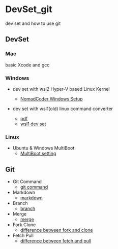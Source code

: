 # DevSet_git
dev set and how to use git

## DevSet

### Mac
basic Xcode and gcc

### Windows
* dev set with wsl2 
Hyper-V based Linux Kernel
    - [NomadCoder Windows Setup](https://nomadcoders.co/windows-setup-for-developers)

* dev set with wsl1(old) 
linux command converter
    - [pdf](https://github.com/DataStructure2022/DevSet_git/blob/main/src/%EC%9C%88%EB%8F%84%EC%9A%B0%20vscode%20%EC%BD%94%EB%94%A9%20%EC%84%B8%ED%8C%85.pdf)
    - [wsl1 dev set](https://www.youtube.com/watch?v=hC2Mqxidyvc&ab_channel=PoommelierPrograming)

### Linux
* Ubuntu & Windows MultiBoot 
    - [MultiBoot setting](https://www.youtube.com/watch?v=DF_TiZrwPAA&ab_channel=PoommelierPrograming)

## Git
* Git Command 
    - [git command](https://medium.com/@joongwon/git-git-%EB%AA%85%EB%A0%B9%EC%96%B4-%EC%A0%95%EB%A6%AC-c25b421ecdbd)
* Markdown 
    - [markdown](https://gist.github.com/ihoneymon/652be052a0727ad59601)
* Branch 
    - [branch](https://goddaehee.tistory.com/274)
* Merge 
    - [merge](https://git-scm.com/book/ko/v2/Git-%EB%B8%8C%EB%9E%9C%EC%B9%98-%EB%B8%8C%EB%9E%9C%EC%B9%98%EC%99%80-Merge-%EC%9D%98-%EA%B8%B0%EC%B4%88)
* Fork Clone 
    - [difference between fork and clone](https://velog.io/@imacoolgirlyo/Git-fork%EC%99%80-clone-%EC%9D%98-%EC%B0%A8%EC%9D%B4%EC%A0%90-5sjuhwfzgp)
* Fetch Pull 
    - [difference between fetch and pull](https://chaeyoung2.tistory.com/43)
